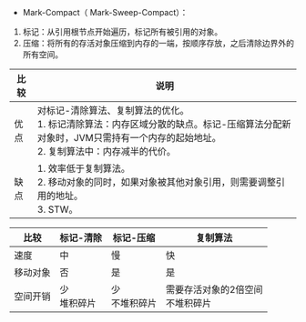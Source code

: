 - Mark-Compact（ Mark-Sweep-Compact）：

1. 标记：从引用根节点开始遍历，标记所有被引用的对象。
2. 压缩：将所有的存活对象压缩到内存的一端，按顺序存放，之后清除边界外的所有空间。

| 比较 | 说明                                                         |
| ---- | ------------------------------------------------------------ |
| 优点 | 对标记-清除算法、复制算法的优化。<br />1. 标记清除算法：内存区域分散的缺点。标记-压缩算法分配新对象时，JVM只需持有一个内存的起始地址。<br />2. 复制算法中：内存减半的代价。 |
| 缺点 | 1. 效率低于复制算法。 <br />2. 移动对象的同时，如果对象被其他对象引用，则需要调整引用的地址。<br />3. STW。 |

| 比较     | 标记-清除        | 标记-压缩          | 复制算法                              |
| -------- | ---------------- | ------------------ | ------------------------------------- |
| 速度     | 中               | 慢                 | 快                                    |
| 移动对象 | 否               | 是                 | 是                                    |
| 空间开销 | 少<br />堆积碎片 | 少<br />不堆积碎片 | 需要存活对象的2倍空间<br />不堆积碎片 |